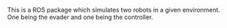 This is a ROS package which simulates two robots in a given environment. One being the evader and one being the controller.